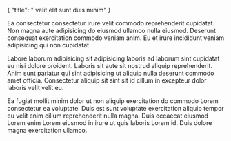 {
  "title": " velit elit sunt duis minim"
}

Ea consectetur consectetur irure velit commodo reprehenderit cupidatat. Non magna aute adipisicing do eiusmod ullamco nulla eiusmod. Deserunt consequat exercitation commodo veniam anim. Eu et irure incididunt veniam adipisicing qui non cupidatat.

Labore laborum adipisicing sit adipisicing laboris ad laborum sint cupidatat eu nisi dolore proident. Laboris sit aute sit nostrud aliquip reprehenderit. Anim sunt pariatur qui sint adipisicing ut aliquip nulla deserunt commodo amet officia. Consectetur aliquip sit sint sit id cillum in excepteur dolor laboris velit velit eu.

Ea fugiat mollit minim dolor ut non aliquip exercitation do commodo Lorem consectetur ea voluptate. Duis est sunt voluptate exercitation aliquip tempor eu velit enim cillum reprehenderit nulla magna. Duis occaecat eiusmod Lorem enim Lorem eiusmod in irure ut quis laboris Lorem id. Duis dolore magna exercitation ullamco.